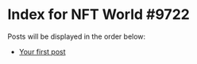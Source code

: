# Index for NFT World #9722
Posts will be displayed in the order below:

- [Your first post](./001-first.md)

